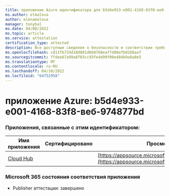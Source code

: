 ```yaml
---
title: приложение Azure идентификатора для b5d4e933-e001-4168-83f8-веб-974877bd
ms.author: elmalova
author: elenamalova
manager: tonybal
ms.date: 04/08/2022
ms.topic: article
ms.service: attestation
certification_type: attested
description: Все доступные сведения о безопасности и соответствии требованиям для b5d4e933-e001-4168-83f8-веб-974877bd.
ms.openlocfilehash: cd11fb724d18d881d668768eaffd88efb0266aaf
ms.sourcegitcommit: ffdee67a99a6f03cc93fe4d99f00e484b9a8a0e5
ms.translationtype: MT
ms.contentlocale: ru-RU
ms.lasthandoff: 04/10/2022
ms.locfileid: "64752958"
---
```

# <a name="azure-app-id-b5d4e933-e001-4168-83f8-abdd974877bd"></a>приложение Azure: b5d4e933-e001-4168-83f8-веб-974877bd


### <a name="apps-associated-with-this-id"></a>Приложения, связанные с этим идентификатором:
| **Имя приложения** | **Сертифицировано** | **Просмотр в AppSource** |
|--------------|---------------|-----------------------|
| [Cloud Hub](../forward/WA200003034.md) |  | [https://appsource.microsoft.com/product/office/WA200003034](https://appsource.microsoft.com/product/office/WA200003034) |

### <a name="microsoft-365-app-compliance-status"></a>Microsoft 365 состояния соответствия приложения
- Publisher аттестации: завершено
